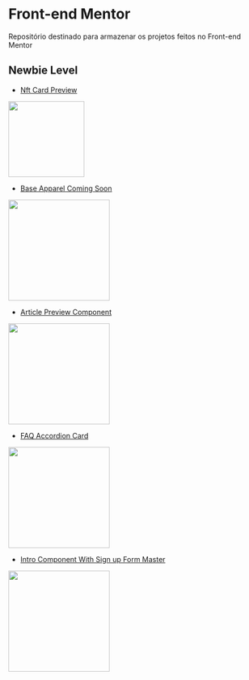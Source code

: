 # Front-end Mentor

Repositório destinado para armazenar os projetos feitos no Front-end Mentor

## Newbie Level

- [Nft Card Preview](https://github.com/EduardoHoths/front-end-mentor/tree/master/nft-preview-card)
<img src='https://cdn.discordapp.com/attachments/920032936823238658/934131969787297872/unknown.png' width='150px'>

<br>

- [Base Apparel Coming Soon](https://github.com/EduardoHoths/front-end-mentor/tree/master/base-apparel-coming-soon)
<img src='https://cdn.discordapp.com/attachments/920032936823238658/934129233410785310/unknown.png' width='200px'>

<br>

- [Article Preview Component](https://github.com/EduardoHoths/front-end-mentor/tree/master/article-preview-component)
<img src='https://cdn.discordapp.com/attachments/920032936823238658/935614754058293308/unknown.png' width='200px'>

<br>

- [FAQ Accordion Card](https://github.com/EduardoHoths/front-end-mentor/tree/master/faq-accordion-card)
<img src='https://cdn.discordapp.com/attachments/920032936823238658/935978430204375060/unknown.png' width='200px'>

<bt>

- [Intro Component With Sign up Form Master](https://github.com/EduardoHoths/front-end-mentor/tree/master/intro-component-with-signup-form-master)
<img src='https://cdn.discordapp.com/attachments/920032936823238658/936622461351505960/unknown.png' width='200px'>